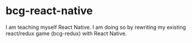 # bcg-react-native
I am teaching myself React Native. I am doing so by rewriting my existing react/redux game (bcg-redux) with React Native.
